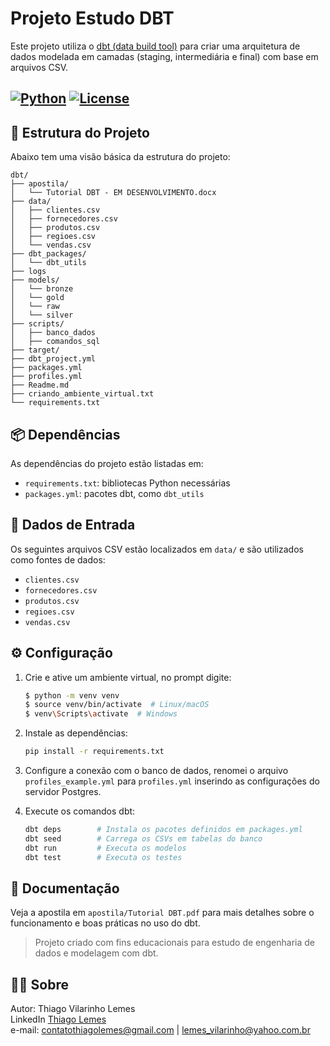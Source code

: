 # Projeto Estudo DBT

Este projeto utiliza o [dbt (data build tool)](https://www.getdbt.com/) para criar uma arquitetura de dados modelada em camadas (staging, intermediária e final) com base em arquivos CSV.

[![Python](https://img.shields.io/badge/Python-3.10%2B-blue.svg)](https://www.python.org/)
[![License](https://img.shields.io/badge/license-MIT-green.svg)](https://github.com/tvlemes/APP-ETL-Basico-com-IA/blob/main/LICENSE)
---
## 📁 Estrutura do Projeto

Abaixo tem uma visão básica da estrutura do projeto:

```
dbt/
├── apostila/
│   └── Tutorial DBT - EM DESENVOLVIMENTO.docx
├── data/
│   ├── clientes.csv
│   ├── fornecedores.csv
│   ├── produtos.csv
│   ├── regioes.csv
│   └── vendas.csv
├── dbt_packages/
│   └── dbt_utils
├── logs
├── models/
│   └── bronze
│   └── gold
│   └── raw
│   └── silver
├── scripts/
│   ├── banco_dados
│   ├── comandos_sql
├── target/
├── dbt_project.yml
├── packages.yml
├── profiles.yml
├── Readme.md
├── criando_ambiente_virtual.txt
└── requirements.txt
```

## 📦 Dependências

As dependências do projeto estão listadas em:

- `requirements.txt`: bibliotecas Python necessárias
- `packages.yml`: pacotes dbt, como `dbt_utils`

## 🧪 Dados de Entrada

Os seguintes arquivos CSV estão localizados em `data/` e são utilizados como fontes de dados:

- `clientes.csv`
- `fornecedores.csv`
- `produtos.csv`
- `regioes.csv`
- `vendas.csv`

## ⚙️ Configuração

1. Crie e ative um ambiente virtual, no prompt digite:
   ```bash
   $ python -m venv venv
   $ source venv/bin/activate  # Linux/macOS
   $ venv\Scripts\activate  # Windows
   ```

2. Instale as dependências:
   ```bash
   pip install -r requirements.txt
   ```

3. Configure a conexão com o banco de dados, renomei o arquivo `profiles_example.yml` para `profiles.yml` inserindo as configurações do servidor Postgres.

4. Execute os comandos dbt:
   ```bash
   dbt deps        # Instala os pacotes definidos em packages.yml
   dbt seed        # Carrega os CSVs em tabelas do banco
   dbt run         # Executa os modelos
   dbt test        # Executa os testes
   ```

## 🧾 Documentação

Veja a apostila em `apostila/Tutorial DBT.pdf` para mais detalhes sobre o funcionamento e boas práticas no uso do dbt.


> Projeto criado com fins educacionais para estudo de engenharia de dados e modelagem com dbt.


## 👨‍💻 Sobre

Autor: Thiago Vilarinho Lemes <br>
LinkedIn <a href="https://www.linkedin.com/in/thiago-v-lemes-b1232727" target="_blank">Thiago Lemes</a><br>
e-mail: contatothiagolemes@gmail.com | lemes_vilarinho@yahoo.com.br
